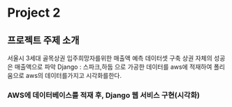 # Project 2

## 프로젝트 주제 소개 

서울시 3세대 골목상권 입주희망자를위한 매출액 예측 데이터셋 구축
상권 자체의 성공은 매출액으로 파악
Django : 스파크,하둡 으로 가공한 데이터를 aws에 적재하여 폴리움으로 aws의 데이터를가지고 시각화를한다.




### AWS에 데이터베이스를 적재 후, Django 웹 서비스 구현(시각화)

